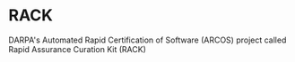 # RACK
DARPA's Automated Rapid Certification of Software (ARCOS) project called Rapid Assurance Curation Kit (RACK) 


